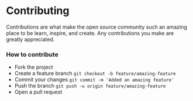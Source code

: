 # Contributing

Contributions are what make the open source community such an amazing place to be learn, inspire, and create. Any contributions you make are greatly appreciated.

### How to contribute

* Fork the project
* Create a feature branch `git checkout -b feature/amazing-feature`
* Commit your changes `git commit -m 'Added an amazing feature'`
* Push the branch `git push -u origin feature/amazing-feature`
* Open a pull request

